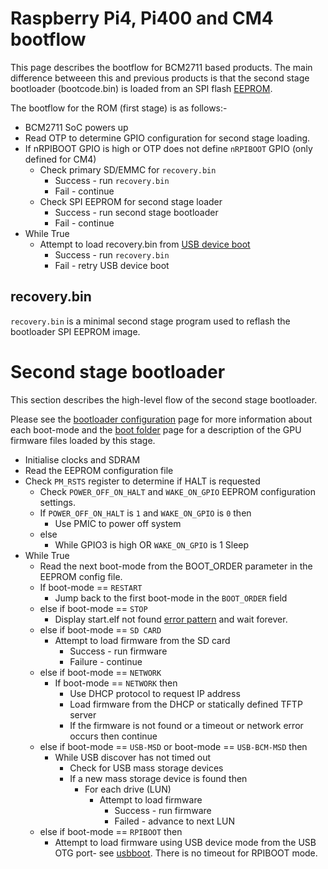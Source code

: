 # Raspberry Pi4, Pi400 and CM4 bootflow

This page describes the bootflow for BCM2711 based products. The main difference betweeen this and previous products is that the second stage bootloader (bootcode.bin) is loaded from an SPI flash [EEPROM](../booteeprom.md). 

The bootflow for the ROM (first stage) is as follows:-

* BCM2711 SoC powers up
* Read OTP to determine GPIO configuration for second stage loading.
* If nRPIBOOT GPIO is high or OTP does not define `nRPIBOOT` GPIO (only defined for CM4)
   * Check primary SD/EMMC for `recovery.bin`
      * Success - run `recovery.bin`
      * Fail - continue
   * Check SPI EEPROM for second stage loader
      * Success - run second stage bootloader 
      * Fail - continue
* While True
   * Attempt to load recovery.bin from [USB device boot](../computemodule/cm-emmc-flashing.md)
      * Success - run `recovery.bin`
      * Fail - retry USB device boot

## recovery.bin
`recovery.bin` is a minimal second stage program used to reflash the bootloader SPI EEPROM image.

# Second stage bootloader 

This section describes the high-level flow of the second stage bootloader.

Please see the [bootloader configuration](../bcm2711_bootloader_config.md) page for more information about each boot-mode and the [boot folder](../../../configuration/boot_folder.md) page for a description of the GPU firmware files loaded by this stage.

* Initialise clocks and SDRAM
* Read the EEPROM configuration file
* Check `PM_RSTS` register to determine if HALT is requested
   * Check `POWER_OFF_ON_HALT` and `WAKE_ON_GPIO` EEPROM configuration settings.
   * If `POWER_OFF_ON_HALT` is `1` and `WAKE_ON_GPIO` is `0` then
      * Use PMIC to power off system
   * else
      * While GPIO3 is high OR `WAKE_ON_GPIO` is 1
         Sleep
* While True
   * Read the next boot-mode from the BOOT_ORDER parameter in the EEPROM config file.
   * If boot-mode == `RESTART`
      * Jump back to the first boot-mode in the `BOOT_ORDER` field
   * else if boot-mode == `STOP`
      * Display start.elf not found [error pattern](../../../configuration/led_blink_warnings.md) and wait forever.
   * else if boot-mode == `SD CARD`
      * Attempt to load firmware from the SD card
         * Success - run firmware
         * Failure - continue
   * else if boot-mode == `NETWORK`
      * If boot-mode == `NETWORK` then 
         * Use DHCP protocol to request IP address
         * Load firmware from the DHCP or statically defined TFTP server
         * If the firmware is not found or a timeout or network error occurs then continue
   * else if boot-mode == `USB-MSD` or boot-mode == `USB-BCM-MSD` then
      * While USB discover has not timed out 
         * Check for USB mass storage devices
         * If a new mass storage device is found then
            * For each drive (LUN)
               * Attempt to load firmware
                  * Success - run firmware
                  * Failed - advance to next LUN
   * else if boot-mode == `RPIBOOT` then
      * Attempt to load firmware using USB device mode from the USB OTG port- see [usbboot](https://github.com/raspberrypi/usbboot).
        There is no timeout for RPIBOOT mode.
         
